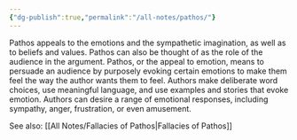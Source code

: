 ```yaml
---
{"dg-publish":true,"permalink":"/all-notes/pathos/"}
---
```


Pathos appeals to the emotions and the sympathetic imagination, as well as to beliefs and values. Pathos can also be thought of as the role of the audience in the argument.
Pathos, or the appeal to emotion, means to persuade an audience by purposely evoking certain emotions to make them feel the way the author wants them to feel. Authors make deliberate word choices, use meaningful language, and use examples and stories that evoke emotion. Authors can desire a range of emotional responses, including sympathy, anger, frustration, or even amusement.

See also: [[All Notes/Fallacies of Pathos\|Fallacies of Pathos]]